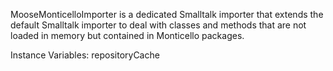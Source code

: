 MooseMonticelloImporter is a dedicated Smalltalk importer that extends the default Smalltalk importer to deal with classes and methods that are not loaded in memory but contained in Monticello packages.

Instance Variables:
	repositoryCache	<MCFileBasedRepository>